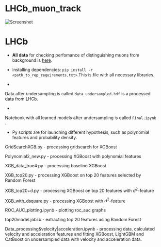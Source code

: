 # LHCb_muon_track

![Screenshot](LHCb.png)



# LHCb

* __All data__ for checking perfomance of distinguishing muons from background is  [here](https://drive.google.com/open?id=1P3LOsP02JzD6rVx-1KZLhTG3eT5c44kW).


* Installing dependencies: 
`pip install -r <path_to_rep_requirements.txt>`.This is file with all necessary libraries.

* 
Data after undersampling is called `data_undersampled.hdf` is a processed data from LHCb.

* 
Notebook with all learned models after undersampling is called `Final.ipynb` .



* Py scripts are for launching different hypothesis, such as polynomial features and probability density.

GridSearchXGB.py  -  processing gridsearch for XGBoost

Polynomial2_new.py - processing XGBoost with polynomial features

XGB_data_true4.py  - processing baseline XGBoost

XGB_top20.py      - processing XGBoost on top 20 features selected by Random Forest

XGB_top20+d.py    - processing XGBoost on top 20 features with $d^2$-feature

XGB_with_dsquare.py   - processing XGBoost with $d^2$-feature

ROC_AUC_plotting.ipynb  - plotting roc_auc graphs

top20model.joblib    - extracting top 20 features using Random Forest

Data_processing&velocity|acceleration.ipynb   - processing data, calculated velocity and acceleration features and fitting XGBoost, LightGBM and CatBoost on undersampled data with velocity and acceleration data. 
